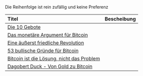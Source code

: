 Die Reihenfolge ist rein zufällig und keine Preferenz

| Titel                                                                       | Bescheibung   | 
| :------------------------------------------------------------------------   | :------------:|
| [Die 10 Gebote](https://blockinfo.ch/bitcoin-nutzen/10-grundsaetze/)                        |               |               
| [Das monetäre Argument für Bitcoin](https://kurzelinks.de/pa95)             |               |            
| [Eine äußerst friedliche Revolution](https://kurzelinks.de/c5qh)            |               |  
| [53 bullische Gründe für Bitcoin](https://kurzelinks.de/qb6r)               |               | 
| [Bitcoin ist die Lösung, nicht das Problem](https://kurzelinks.de/sfy1)     |               | 
| [Dagobert Duck - Von Gold zu Bitcoin](https://kurzelinks.de/if8r)           |               | 

